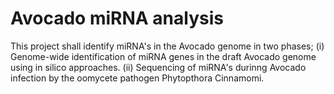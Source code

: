 # Avocado miRNA analysis
This project shall identify miRNA's in the Avocado genome in two phases;
(i) Genome-wide identification of miRNA genes in the draft Avocado genome using in silico approaches.
(ii) Sequencing of miRNA's durinng Avocado infection by the oomycete pathogen Phytopthora Cinnamomi. 
